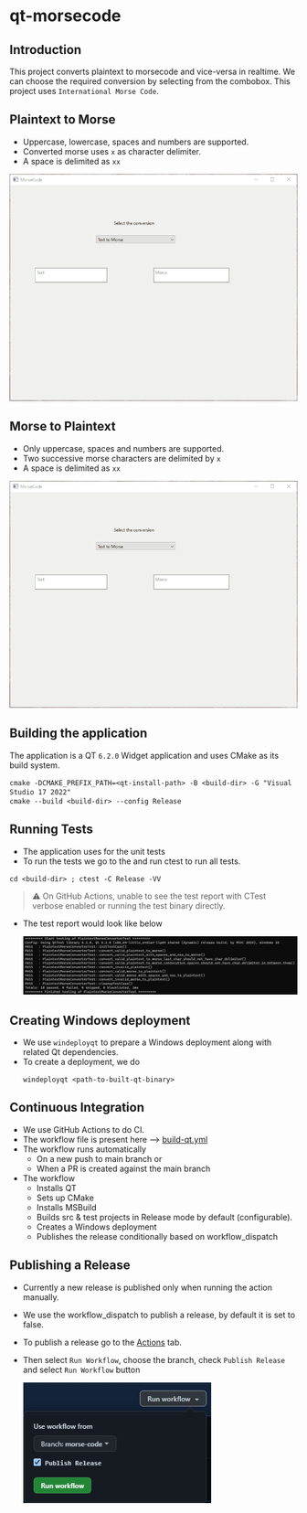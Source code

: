 # qt-morsecode

## Introduction

This project converts plaintext to morsecode and vice-versa in realtime. We can choose the required conversion by selecting from the combobox. This project uses `International Morse Code`.

## Plaintext to Morse
- Uppercase, lowercase, spaces and numbers are supported.
- Converted morse uses `x` as character delimiter.
- A space is delimited as `xx`

![](res/text-to-morse.gif)


## Morse to Plaintext
- Only uppercase, spaces and numbers are supported.
- Two successive morse characters are delimited by `x`
- A space is delimited as `xx`

![](res/morse-to-text.gif)

## Building the application
The application is a QT `6.2.0` Widget application and uses CMake as its build system.
```
cmake -DCMAKE_PREFIX_PATH=<qt-install-path> -B <build-dir> -G "Visual Studio 17 2022"
cmake --build <build-dir> --config Release
```

## Running Tests
- The application uses <QTest> for the unit tests
- To run the tests we go to the <build-dir> and run ctest to run all tests.
```
cd <build-dir> ; ctest -C Release -VV
```
>⚠️ On GitHub Actions, unable to see the test report with CTest verbose enabled or running the test binary directly.
- The test report would look like below

  ![](res/test-report.png)

## Creating Windows deployment
- We use `windeployqt` to prepare a Windows deployment along with related Qt dependencies.
- To create a deployment, we do
  ```
  windeployqt <path-to-built-qt-binary>
  ```

## Continuous Integration
- We use GitHub Actions to do CI.
- The workflow file is present here --> [build-qt.yml](.github/workflows/build-qt.yml)
- The workflow runs automatically
  - On a new push to main branch or
  - When a PR is created against the main branch
- The workflow
  - Installs QT
  - Sets up CMake
  - Installs MSBuild
  - Builds src & test projects in Release mode by default (configurable).
  - Creates a Windows deployment
  - Publishes the release conditionally based on workflow_dispatch

## Publishing a Release
- Currently a new release is published only when running the action manually.
- We use the workflow_dispatch to publish a release, by default it is set to false.
- To publish a release go to the [Actions](https://github.com/1337ninja/qt-morsecode/actions/workflows/build-qt.yml) tab.
- Then select `Run Workflow`, choose the branch, check `Publish Release` and select `Run Workflow` button

  ![](res/gh-release.png)